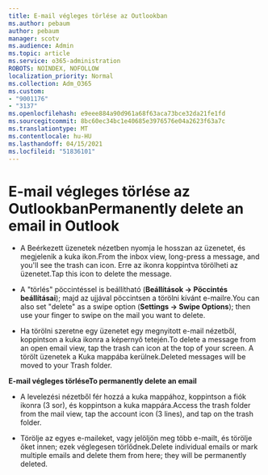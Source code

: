 ```yaml
---
title: E-mail végleges törlése az Outlookban
ms.author: pebaum
author: pebaum
manager: scotv
ms.audience: Admin
ms.topic: article
ms.service: o365-administration
ROBOTS: NOINDEX, NOFOLLOW
localization_priority: Normal
ms.collection: Adm_O365
ms.custom:
- "9001176"
- "3137"
ms.openlocfilehash: e9eee884a90d961a68f63aca73bce32da21fe1fd
ms.sourcegitcommit: 8bc60ec34bc1e40685e3976576e04a2623f63a7c
ms.translationtype: MT
ms.contentlocale: hu-HU
ms.lasthandoff: 04/15/2021
ms.locfileid: "51836101"
---
```

# <a name="permanently-delete-an-email-in-outlook"></a><span data-ttu-id="c1d43-102">E-mail végleges törlése az Outlookban</span><span class="sxs-lookup"><span data-stu-id="c1d43-102">Permanently delete an email in Outlook</span></span>

- <span data-ttu-id="c1d43-103">A Beérkezett üzenetek nézetben nyomja le hosszan az üzenetet, és megjelenik a kuka ikon.</span><span class="sxs-lookup"><span data-stu-id="c1d43-103">From the inbox view, long-press a message, and you'll see the trash can icon.</span></span> <span data-ttu-id="c1d43-104">Erre az ikonra koppintva törölheti az üzenetet.</span><span class="sxs-lookup"><span data-stu-id="c1d43-104">Tap this icon to delete the message.</span></span>

- <span data-ttu-id="c1d43-105">A "törlés" pöccintéssel is beállítható (**Beállítások -> Pöccintés beállításai**); majd az ujjával pöccintsen a törölni kívánt e-mailre.</span><span class="sxs-lookup"><span data-stu-id="c1d43-105">You can also set "delete" as a swipe option (**Settings -> Swipe Options**); then use your finger to swipe on the mail you want to delete.</span></span> 

- <span data-ttu-id="c1d43-106">Ha törölni szeretne egy üzenetet egy megnyitott e-mail nézetből, koppintson a kuka ikonra a képernyő tetején.</span><span class="sxs-lookup"><span data-stu-id="c1d43-106">To delete a message from an open email view, tap the trash can icon at the top of your screen.</span></span> <span data-ttu-id="c1d43-107">A törölt üzenetek a Kuka mappába kerülnek.</span><span class="sxs-lookup"><span data-stu-id="c1d43-107">Deleted messages will be moved to your Trash folder.</span></span> 

<span data-ttu-id="c1d43-108">**E-mail végleges törlése**</span><span class="sxs-lookup"><span data-stu-id="c1d43-108">**To permanently delete an email**</span></span>

- <span data-ttu-id="c1d43-109">A levelezési nézetből fér hozzá a kuka mappához, koppintson a fiók ikonra (3 sor), és koppintson a kuka mappára.</span><span class="sxs-lookup"><span data-stu-id="c1d43-109">Access the trash folder from the mail view, tap the account icon (3 lines), and tap on the trash folder.</span></span>

- <span data-ttu-id="c1d43-110">Törölje az egyes e-maileket, vagy jelöljön meg több e-mailt, és törölje őket innen; ezek véglegesen törlődnek.</span><span class="sxs-lookup"><span data-stu-id="c1d43-110">Delete individual emails or mark multiple emails and delete them from here; they will be permanently deleted.</span></span>